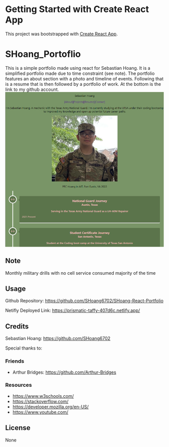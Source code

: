 # Getting Started with Create React App

This project was bootstrapped with [Create React App](https://github.com/facebook/create-react-app).

# SHoang_Portoflio
This is a simple portfolio made using react for Sebastian Hoang. It is a simplified portfolio made due to time constraint (see note). The portfolio features an about section with a photo and timeline of events. Following that is a resume that is then followed by a portfolio of work. At the bottom is the link to my github account.
![Render](./public/images/portfolio.png)

## Note
Monthly military drills with no cell service consumed majority of the time


## Usage

Github Repository:
https://github.com/SHoang6702/SHoang-React-Portfolio

Netifly Deployed Link:
https://prismatic-taffy-407d6c.netlify.app/

## Credits
Sebastian Hoang: https://github.com/SHoang6702

Special thanks to:
### Friends
- Arthur Bridges: https://github.com/Arthur-Bridges
### Resources
- https://www.w3schools.com/
- https://stackoverflow.com/
- https://developer.mozilla.org/en-US/
- https://www.youtube.com/

## License
None